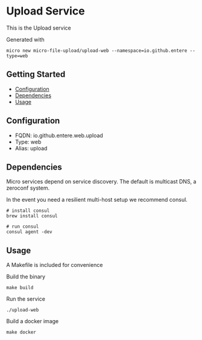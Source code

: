 # Upload Service

This is the Upload service

Generated with

```
micro new micro-file-upload/upload-web --namespace=io.github.entere --type=web
```

## Getting Started

- [Configuration](#configuration)
- [Dependencies](#dependencies)
- [Usage](#usage)

## Configuration

- FQDN: io.github.entere.web.upload
- Type: web
- Alias: upload

## Dependencies

Micro services depend on service discovery. The default is multicast DNS, a zeroconf system.

In the event you need a resilient multi-host setup we recommend consul.

```
# install consul
brew install consul

# run consul
consul agent -dev
```

## Usage

A Makefile is included for convenience

Build the binary

```
make build
```

Run the service
```
./upload-web
```

Build a docker image
```
make docker
```